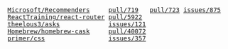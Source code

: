 <pre>
<a href='https://github.com/Microsoft/Recommenders'>Microsoft/Recommenders</a>     <a href='https://github.com/Microsoft/Recommenders/pull/719'>pull/719</a>   <a href='https://github.com/Microsoft/Recommenders/pull/723'>pull/723</a> <a href='https://github.com/microsoft/recommenders/issues/875'>issues/875</a>
<a href='https://github.com/ReactTraining/react-router'>ReactTraining/react-router</a> <a href='https://github.com/ReactTraining/react-router/pull/5922'>pull/5922</a>
<a href='https://github.com/theelous3/asks'>theelous3/asks</a>             <a href='https://github.com/theelous3/asks/issues/121'>issues/121</a>
<a href='https://github.com/Homebrew/homebrew-cask'>Homebrew/homebrew-cask</a>     <a href='https://github.com/Homebrew/homebrew-cask/pull/40072'>pull/40072</a>
<a href='https://github.com/primer/css'>primer/css</a>                 <a href='https://github.com/primer/css/issues/357'>issues/357</a>
</pre>

<!--
- [`Microsoft/Recommenders`](https://github.com/Microsoft/Recommenders) [`pull/719`](https://github.com/Microsoft/Recommenders/pull/719) [`pull/723`](https://github.com/Microsoft/Recommenders/pull/723)
- [`ReactTraining/react-router`](https://github.com/ReactTraining/react-router) [`pull/5922`](https://github.com/ReactTraining/react-router/pull/5922)
- [`theelous3/asks`](https://github.com/theelous3/asks) [`issues/121`](https://github.com/theelous3/asks/issues/121)
- [`Homebrew/homebrew-cask`](https://github.com/Homebrew/homebrew-cask) [`pull/40072`](https://github.com/Homebrew/homebrew-cask/pull/40072)
- [`primer/css`](https://github.com/primer/css) [`issues/357`](https://github.com/primer/css/issues/357)
-->
